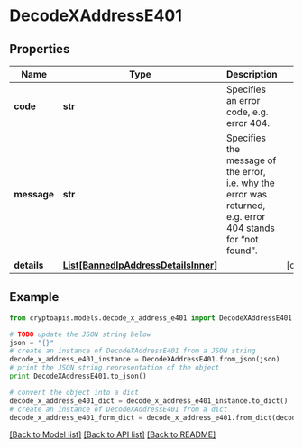 # DecodeXAddressE401


## Properties
Name | Type | Description | Notes
------------ | ------------- | ------------- | -------------
**code** | **str** | Specifies an error code, e.g. error 404. | 
**message** | **str** | Specifies the message of the error, i.e. why the error was returned, e.g. error 404 stands for “not found”. | 
**details** | [**List[BannedIpAddressDetailsInner]**](BannedIpAddressDetailsInner.md) |  | [optional] 

## Example

```python
from cryptoapis.models.decode_x_address_e401 import DecodeXAddressE401

# TODO update the JSON string below
json = "{}"
# create an instance of DecodeXAddressE401 from a JSON string
decode_x_address_e401_instance = DecodeXAddressE401.from_json(json)
# print the JSON string representation of the object
print DecodeXAddressE401.to_json()

# convert the object into a dict
decode_x_address_e401_dict = decode_x_address_e401_instance.to_dict()
# create an instance of DecodeXAddressE401 from a dict
decode_x_address_e401_form_dict = decode_x_address_e401.from_dict(decode_x_address_e401_dict)
```
[[Back to Model list]](../README.md#documentation-for-models) [[Back to API list]](../README.md#documentation-for-api-endpoints) [[Back to README]](../README.md)


